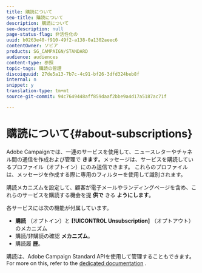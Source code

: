 ```yaml
---
title: 購読について
seo-title: 購読について
description: 購読について
seo-description: null
page-status-flag: 非活性化の
uuid: b0263e40-f910-49f2-a138-0a1302aeec6
contentOwner: ソビア
products: SG_CAMPAIGN/STANDARD
audience: audiences
content-type: 参照
topic-tags: 購読の管理
discoiquuid: 27de5a13-7b7c-4c91-bf26-3dfd324beb8f
internal: n
snippet: y
translation-type: tm+mt
source-git-commit: 94c7649448aff859daaf2bbe9a4d17a5187ac71f

---
```



# 購読について{#about-subscriptions}

Adobe Campaignでは、一連のサービスを使用して、ニュースレターやチャネル間の通信を作成および管理で **きます**。メッセージは、サービスを購読しているプロファイル（オプトイン）にのみ送信できます。 これらのプロファイルは、メッセージを作成する際に専用のフィルターを使用して識別されます。

購読メカニズムを設定して、顧客が電子メールやランディングページを含め、これらのサービスを購読する機会を提 **供で** きる **ようにします**。

各サービスには次の機能が付属しています。

* **購読** （オプトイン）と **[!UICONTROL Unsubscription]** （オプトアウト）のメカニズム
* 購読/非購読の確認 **メカニズム**。
* 購読履 **歴**。

購読は、Adobe Campaign Standard APIを使用して管理することもできます。 For more on this, refer to the [dedicated documentation](https://final-docs.campaign.adobe.com/doc/standard/en/api/ACS_API.html#managing-subscriptions) .
